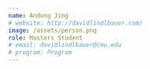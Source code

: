 ```yaml
---
name: Andong Jing
# website: http://davidlindlbauer.com/
image: /assets/person.png
role: Masters Student
# email: davidlindlbauer@cmu.edu
# program: Program
---
```


